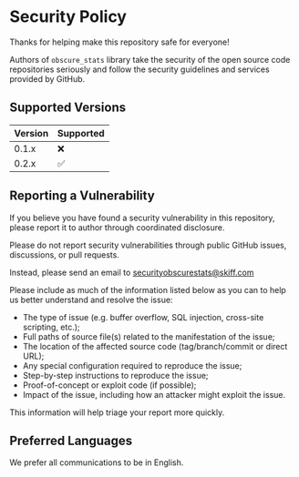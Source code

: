 # Security Policy

Thanks for helping make this repository safe for everyone!

Authors of `obscure_stats` library take the security of the open source code repositories seriously and follow the security guidelines and services provided by GitHub.

## Supported Versions

| Version | Supported          |
| ------- | ------------------ |
| 0.1.x   | :x:                |
| 0.2.x   | :white_check_mark: |

## Reporting a Vulnerability

If you believe you have found a security vulnerability in this repository, please report it to author through coordinated disclosure.

Please do not report security vulnerabilities through public GitHub issues, discussions, or pull requests.

Instead, please send an email to securityobscurestats@skiff.com

Please include as much of the information listed below as you can to help us better understand and resolve the issue:

- The type of issue (e.g. buffer overflow, SQL injection, cross-site scripting, etc.);
- Full paths of source file(s) related to the manifestation of the issue;
- The location of the affected source code (tag/branch/commit or direct URL);
- Any special configuration required to reproduce the issue;
- Step-by-step instructions to reproduce the issue;
- Proof-of-concept or exploit code (if possible);
- Impact of the issue, including how an attacker might exploit the issue.

This information will help triage your report more quickly.

## Preferred Languages

We prefer all communications to be in English.
